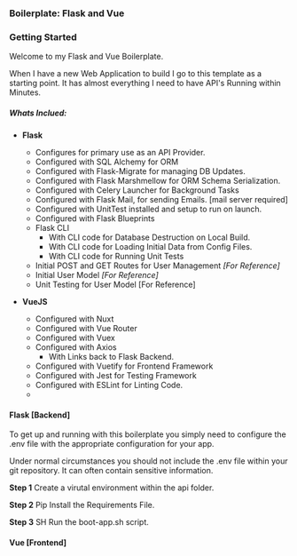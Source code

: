 ### Boilerplate: Flask and Vue

### Getting Started

Welcome to my Flask and Vue Boilerplate.

When I have a new Web Application to build I go to this template as a starting point. It has almost everything I need to have API's Running within Minutes.

##### Whats Inclued:

- **Flask**

  - Configures for primary use as an API Provider.
  - Configured with SQL Alchemy for ORM
  - Configured with Flask-Migrate for managing DB Updates.
  - Configured with Flask Marshmellow for ORM Schema Serialization.
  - Configured with Celery Launcher for Background Tasks
  - Configured with Flask Mail, for sending Emails. [mail server required]
  - Configured with UnitTest installed and setup to run on launch.
  - Configured with Flask Blueprints
  - Flask CLI
    - With CLI code for Database Destruction on Local Build.
    - With CLI code for Loading Initial Data from Config Files.
    - With CLI code for Running Unit Tests
  - Initial POST and GET Routes for User Management _[For Reference]_
  - Initial User Model _[For Reference]_
  - Unit Testing for User Model [For Reference]

- **VueJS**
  - Configured with Nuxt
  - Configured with Vue Router
  - Configured with Vuex
  - Configured with Axios
    - With Links back to Flask Backend.
  - Configured with Vuetify for Frontend Framework
  - Configured with Jest for Testing Framework
  - Configured with ESLint for Linting Code.
  -

#### Flask [Backend]

To get up and running with this boilerplate you simply need to configure the .env file with the appropriate configuration for your app.

Under normal circumstances you should not include the .env file within your git repository. It can often contain sensitive information.

**Step 1** Create a virutal environment within the api folder.

**Step 2** Pip Install the Requirements File.

**Step 3** SH Run the boot-app.sh script.

#### Vue [Frontend]
